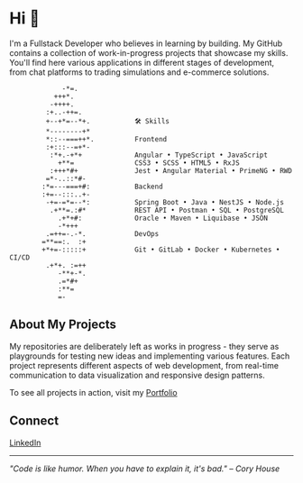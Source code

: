 # Hi 👋

I'm a Fullstack Developer who believes in learning by building. My GitHub contains a collection of work-in-progress projects that showcase my skills. You'll find here various applications in different stages of development, from chat platforms to trading simulations and e-commerce solutions.

```
             -*=.                       
           +++*.                        
          -++++.                        
         :+..-++=.                      
         +--+*=--*+.           🛠️ Skills
         *--------+*                    
         *::--===++*.          Frontend
         :+:::--=+*-                    
          :*+.-+*+             Angular • TypeScript • JavaScript
            +**=               CSS3 • SCSS • HTML5 • RxJS
          :+++*#+              Jest • Angular Material • PrimeNG • RWD
         =*-..::*#-                     
        :*=---===+#:           Backend
        :+=--:::..+-                    
         -+=-=*=--*:           Spring Boot • Java • NestJS • Node.js
          .+**=.:#*            REST API • Postman • SQL • PostgreSQL
            .+*+#:             Oracle • Maven • Liquibase • JSON
            -*+++                       
         .=++=-.-*.            DevOps
        =**==:.  :+            
        +*+=-:::::+            Git • GitLab • Docker • Kubernetes • CI/CD         
         .+*+. :=++                     
            -**+-*.                     
            .=*#+                       
            :**=                        
            =-
```
## About My Projects
My repositories are deliberately left as works in progress - they serve as playgrounds for testing new ideas and implementing various features. Each project represents different aspects of web development, from real-time communication to data visualization and responsive design patterns.

To see all projects in action, visit my [Portfolio](your-portfolio-url)

## Connect
[LinkedIn](https://www.linkedin.com/in/YourLinkedInProfile)

---

*"Code is like humor. When you have to explain it, it's bad." – Cory House*
